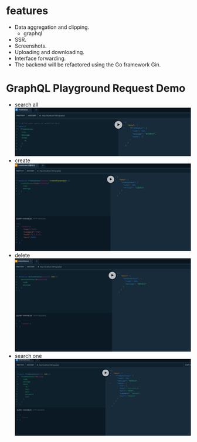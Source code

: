 # features

- Data aggregation and clipping.
  - graphql
- SSR.
- Screenshots.
- Uploading and downloading.
- Interface forwarding.
- The backend will be refactored using the Go framework Gin.

# GraphQL Playground Request Demo

- search all
  ![search all](./example/search_all.png)
- create
  ![create](./example/create.png)
- delete
  ![delete](./example/delete.png)
- search one
  ![search one](./example/search_one.png)
